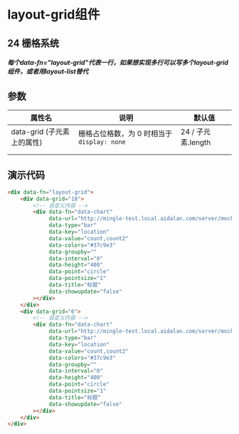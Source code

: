 #  layout-grid组件



## 24 栅格系统

#####  每个data-fn="layout-grid"代表一行，如果想实现多行可以写多个layout-grid组件，或者用layout-list替代

## 参数

| 属性名                     | 说明                                        | 默认值             |
| -------------------------- | ------------------------------------------- | ------------------ |
| data-grid (子元素上的属性) | 栅格占位格数，为 0 时相当于 `display: none` | 24 / 子元素.length |
|                            |                                             |                    |
|                            |                                             |                    |



## 演示代码

```html
<div data-fn="layout-grid">
    <div data-grid="18">
        <!-- 自定义内容 -->
        <div data-fn="data-chart"
             data-url="http://mingle-test.local.aidalan.com/server/mock/chart/areauser.json"
             data-type="bar"
             data-key="location"
             data-value="count,count2"
             data-colors="#37c9e3"
             data-groupby=""
             data-interval="0"
             data-height="400"
             data-point="circle"
             data-pointsize="1"
             data-title="标题"
             data-showupdate="false"
        ></div>
    </div>
    <div data-grid="6">
        <!-- 自定义内容 -->
        <div data-fn="data-chart"
             data-url="http://mingle-test.local.aidalan.com/server/mock/chart/areauser.json"
             data-type="bar"
             data-key="location"
             data-value="count,count2"
             data-colors="#37c9e3"
             data-groupby=""
             data-interval="0"
             data-height="400"
             data-point="circle"
             data-pointsize="1"
             data-title="标题"
             data-showupdate="false"
        ></div>
    </div>
</div>

```
